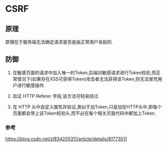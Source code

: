 # CSRF

## 原理

原理在于服务端无法确定请求是否是由正常用户发起的.

## 防御

1. 在敏感页面的请求中加入唯一的Token,后端对敏感请求进行Token校验,而正常情况下(如果存在XSS可获得Token)攻击者无法获得该Token,则无法冒充用户进行敏感操作.

2. 验证 HTTP Referer 字段,该方法可轻易绕过.

3. 在 HTTP 头中自定义属性并验证,类似于加Token,只是加在HTTP头中,即每个页面都会带上该Token校验头,而不必在每个相关页面代码中都加上Token.

### 参考

https://blog.csdn.net/zl834205311/article/details/81773511
